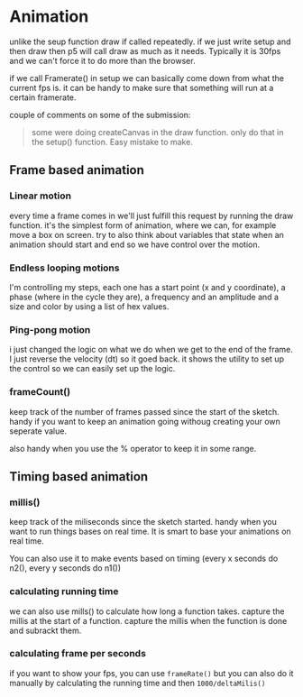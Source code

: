 # Animation
unlike the seup function draw if called repeatedly. if we just write setup and then draw then p5 will call draw as much as it needs. Typically it is 30fps and we can't force it to do more than the browser. 

if we call Framerate() in setup we can basically come down from what the current fps is. it can be handy to make sure that something will run at a certain framerate.

couple of comments on some of the submission: 

>  some were doing createCanvas in the draw function. only do that in the setup() function. Easy mistake to make.

## Frame based animation

### Linear motion

every time a frame comes in we'll just fulfill this request by running the draw function. it's the simplest form of animation, where we can, for example move a box on screen. try to also think about variables that state when an animation should start and end so we have control over the motion. 

### Endless looping motions

I'm controlling my steps, each one has a start point (x and y coordinate), a phase (where in the cycle they are), a frequency and an amplitude and a size and color by using a list of hex values.

### Ping-pong motion

i just changed the logic on what we do when we get to the end of the frame. I just reverse the velocity (dt) so it goed back. it shows the utility to set up the control so we can easily set up the logic.

### frameCount()

keep track of the number of frames passed since the start of the sketch. handy if you want to keep an animation going withoug creating your own seperate value.

also handy when you use the % operator to keep it in some range.

## Timing based animation

### millis()

keep track of the miliseconds since the sketch started. handy when you want to run things bases on real time. It is smart to base your animations on real time. 

You can also use it to make events based on timing (every x seconds do n2(), every y seconds do n1())

### calculating running time

we can also use mills() to calculate how long a function takes. capture the millis at the start of a function. capture the millis when the function is done and subrackt them.

### calculating frame per seconds

if you want to show your fps, you can use `frameRate()` but you can also do it manually by calculating the running time and then `1000/deltaMilis()`

